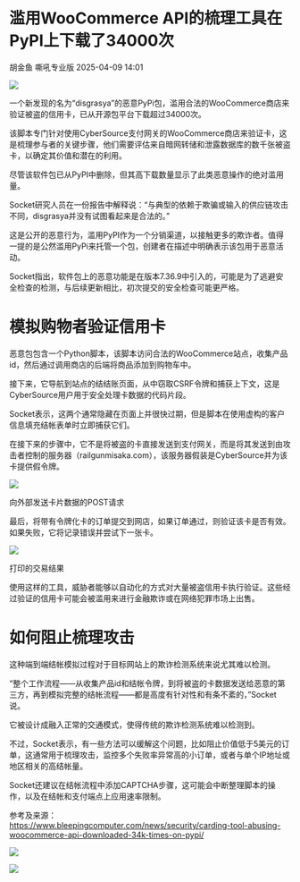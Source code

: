 #  滥用WooCommerce API的梳理工具在PyPI上下载了34000次   
胡金鱼  嘶吼专业版   2025-04-09 14:01  
  
![](https://mmbiz.qpic.cn/mmbiz_gif/wpkib3J60o297rwgIksvLibPOwR24tqI8dGRUah80YoBLjTBJgws2n0ibdvfvv3CCm0MIOHTAgKicmOB4UHUJ1hH5g/640?wx_fmt=gif "")  
  
一个新发现的名为“disgrasya”的恶意PyPi包，滥用合法的WooCommerce商店来验证被盗的信用卡，已从开源包平台下载超过34000次。  
  
该脚本专门针对使用CyberSource支付网关的WooCommerce商店来验证卡，这是梳理参与者的关键步骤，他们需要评估来自暗网转储和泄露数据库的数千张被盗卡，以确定其价值和潜在的利用。  
  
尽管该软件包已从PyPI中删除，但其高下载数量显示了此类恶意操作的绝对滥用量。  
  
Socket研究人员在一份报告中解释说：“与典型的依赖于欺骗或输入的供应链攻击不同，disgrasya并没有试图看起来是合法的。”  
  
这是公开的恶意行为，滥用PyPI作为一个分销渠道，以接触更多的欺诈者。值得一提的是公然滥用PyPi来托管一个包，创建者在描述中明确表示该包用于恶意活动。  
  
Socket指出，软件包上的恶意功能是在版本7.36.9中引入的，可能是为了逃避安全检查的检测，与后续更新相比，初次提交的安全检查可能更严格。  
# 模拟购物者验证信用卡  
  
恶意包包含一个Python脚本，该脚本访问合法的WooCommerce站点，收集产品id，然后通过调用商店的后端将商品添加到购物车中。  
  
接下来，它导航到站点的结结账页面，从中窃取CSRF令牌和捕获上下文，这是CyberSource用户用于安全处理卡数据的代码片段。  
  
Socket表示，这两个通常隐藏在页面上并很快过期，但是脚本在使用虚构的客户信息填充结帐表单时立即捕获它们。  
  
在接下来的步骤中，它不是将被盗的卡直接发送到支付网关，而是将其发送到由攻击者控制的服务器（railgunmisaka.com），该服务器假装是CyberSource并为该卡提供假令牌。  
  
![](https://mmbiz.qpic.cn/sz_mmbiz_png/wpkib3J60o2icEUuG5ETRwmesYtvwNaI3qIrj8ushQqIkicjuGz19thicJibJB8orPVQC7MrbdAcqNHPf8icDCiaZ1h0w/640?wx_fmt=png&from=appmsg "")  
  
向外部发送卡片数据的POST请求  
  
最后，将带有令牌化卡的订单提交到网店，如果订单通过，则验证该卡是否有效。如果失败，它将记录错误并尝试下一张卡。  
  
![](https://mmbiz.qpic.cn/sz_mmbiz_png/wpkib3J60o2icEUuG5ETRwmesYtvwNaI3q1iaCSic5unZia2osLWUwQIaNGS0L1ibM7xbqibjDQscmvW2QOccIDC2y6sA/640?wx_fmt=png&from=appmsg "")  
  
打印的交易结果  
  
使用这样的工具，威胁者能够以自动化的方式对大量被盗信用卡执行验证。这些经过验证的信用卡可能会被滥用来进行金融欺诈或在网络犯罪市场上出售。  
# 如何阻止梳理攻击  
  
这种端到端结帐模拟过程对于目标网站上的欺诈检测系统来说尤其难以检测。  
  
“整个工作流程——从收集产品id和结帐令牌，到将被盗的卡数据发送给恶意的第三方，再到模拟完整的结帐流程——都是高度有针对性和有条不紊的，”Socket说。  
  
它被设计成融入正常的交通模式，使得传统的欺诈检测系统难以检测到。  
  
不过，Socket表示，有一些方法可以缓解这个问题，比如阻止价值低于5美元的订单，这通常用于梳理攻击，监控多个失败率异常高的小订单，或者与单个IP地址或地区相关的高结帐量。  
  
Socket还建议在结帐流程中添加CAPTCHA步骤，这可能会中断整理脚本的操作，以及在结帐和支付端点上应用速率限制。  
  
参考及来源：  
https://www.bleepingcomputer.com/news/security/carding-tool-abusing-woocommerce-api-downloaded-34k-times-on-pypi/  
  
![](https://mmbiz.qpic.cn/sz_mmbiz_png/wpkib3J60o2icEUuG5ETRwmesYtvwNaI3q8eY6cVIHRfBpEPWsictI2Xlvk2zcDoJNOthGSJv2yXiafnqUt1eN5XGg/640?wx_fmt=png&from=appmsg "")  
  
![](https://mmbiz.qpic.cn/sz_mmbiz_png/wpkib3J60o2icEUuG5ETRwmesYtvwNaI3qtbnl2IS39iarkK5E0x3JN0zwesy0cwpo69T3LSvMaGNAMkah0pLxktA/640?wx_fmt=png&from=appmsg "")  
  
  
